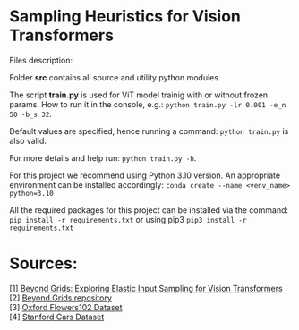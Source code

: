 # Sampling Heuristics for Vision Transformers

Files description:

Folder **src** contains all source and utility python modules.

The script **train.py** is used for ViT model trainig with or without frozen params.
How to run it in the console, e.g.: `python train.py -lr 0.001 -e_n 50 -b_s 32`.

Default values are specified, hence running a command: `python train.py` is also valid. 

For more details and help run: `python train.py -h`.

For this project we recommend using Python 3.10 version. An appropriate environment can be installed accordingly:
`conda create --name <venv_name> python=3.10`

All the required packages for this project can be installed via the command:
`pip install -r requirements.txt` or using pip3 `pip3 install -r requirements.txt`

# Sources:
[1] [Beyond Grids: Exploring Elastic Input Sampling for Vision Transformers](https://arxiv.org/abs/2309.13353)<br/>
[2] [Beyond Grids repository](https://github.com/apardyl/beyondgrids-next)<br/>
[3] [Oxford Flowers102 Dataset](https://www.robots.ox.ac.uk/~vgg/data/flowers/102/)<br/>
[4] [Stanford Cars Dataset](https://pytorch.org/vision/main/generated/torchvision.datasets.StanfordCars.html)<br/>
